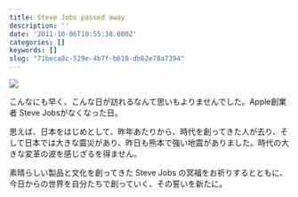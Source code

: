 ```yaml
---
title: Steve Jobs passed away
description: ''
date: '2011-10-06T10:55:38.000Z'
categories: []
keywords: []
slug: "71beca8c-529e-4b7f-b610-db62e78a7394"
---
```

![](0__UOm5b5CACEOR0zJC.jpg)

こんなにも早く、こんな日が訪れるなんて思いもよりませんでした。Apple創業者 Steve Jobsがなくなった日。

思えば、日本をはじめとして、昨年あたりから、時代を創ってきた人が去り、そして日本では大きな震災があり、昨日も熊本で強い地震がありました。時代の大きな変革の波を感じざるを得ません。

素晴らしい製品と文化を創ってきた Steve Jobs の冥福をお祈りするとともに、今日からの世界を自分たちで創っていく、その誓いを新たに。